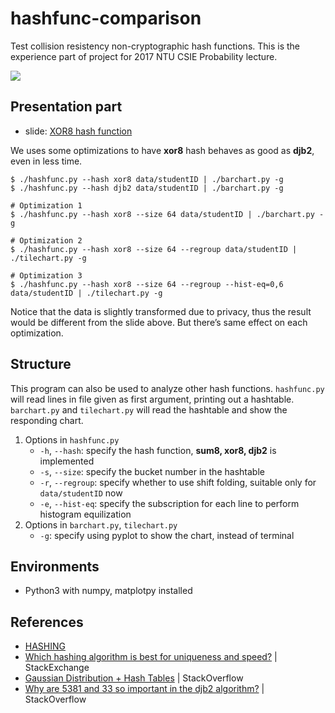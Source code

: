# hashfunc-comparison
Test collision resistency non-cryptographic hash functions.
This is the experience part of project for 2017 NTU CSIE Probability lecture.

![](https://s3.amazonaws.com/media-p.slid.es/uploads/396189/images/3908294/Figure_1-14.png)

## Presentation part
* slide: [XOR8 hash function](https://slides.com/redbug312/xor8-hash-function)

We uses some optimizations to have **xor8** hash behaves as good as **djb2**, even in less time.

```shell
$ ./hashfunc.py --hash xor8 data/studentID | ./barchart.py -g
$ ./hashfunc.py --hash djb2 data/studentID | ./barchart.py -g

# Optimization 1
$ ./hashfunc.py --hash xor8 --size 64 data/studentID | ./barchart.py -g

# Optimization 2
$ ./hashfunc.py --hash xor8 --size 64 --regroup data/studentID | ./tilechart.py -g

# Optimization 3
$ ./hashfunc.py --hash xor8 --size 64 --regroup --hist-eq=0,6 data/studentID | ./tilechart.py -g
```

Notice that the data is slightly transformed due to privacy, thus the result would be different from the slide above. But there’s same effect on each optimization.

## Structure
This program can also be used to analyze other hash functions. `hashfunc.py` will read lines in file given as first argument, printing out a hashtable. `barchart.py` and `tilechart.py` will read the hashtable and show the responding chart.

1. Options in `hashfunc.py`
    * `-h`, `--hash`: specify the hash function, **sum8, xor8, djb2** is implemented
    * `-s`, `--size`: specify the bucket number in the hashtable
    * `-r`, `--regroup`: specify whether to use shift folding, suitable only for `data/studentID` now
    * `-e`, `--hist-eq`: specify the subscription for each line to perform histogram equilization
2. Options in `barchart.py`, `tilechart.py`
    * `-g`: specify using pyplot to show the chart, instead of terminal

## Environments
* Python3 with numpy, matplotpy installed

## References
* [HASHING](https://www.csie.ntu.edu.tw/~hsinmu/courses/_media/dsa_12spring/hashing.pdf)
* [Which hashing algorithm is best for uniqueness and speed?](https://softwareengineering.stackexchange.com/questions/49550/which-hashing-algorithm-is-best-for-uniqueness-and-speed) | StackExchange
* [Gaussian Distribution + Hash Tables](https://stackoverflow.com/questions/4324490/gaussian-distribution-hash-tables?rq=1) | StackOverflow
* [Why are 5381 and 33 so important in the djb2 algorithm?](https://stackoverflow.com/questions/1579721/why-are-5381-and-33-so-important-in-the-djb2-algorithm) | StackOverflow
